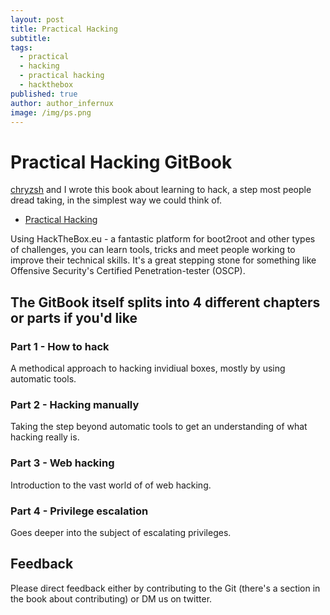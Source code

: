 ```yaml
---
layout: post
title: Practical Hacking
subtitle: 
tags:
  - practical
  - hacking
  - practical hacking
  - hackthebox
published: true
author: author_infernux
image: /img/ps.png
---
```


# Practical Hacking GitBook

[chryzsh](https://twitter.com/chryzsh "This is really cool") and I wrote this book about learning to hack, a step most people dread taking, in the simplest way we could think of.

* [Practical Hacking](https://hunter2.gitbook.io/practical-hacking/ "This is really cool")

Using HackTheBox.eu - a fantastic platform for boot2root and other types of challenges, you can learn tools, tricks and meet people working to improve their technical skills. It's a great stepping stone for something like Offensive Security's Certified Penetration-tester (OSCP).

## The GitBook itself splits into 4 different chapters or parts if you'd like

### Part 1 - How to hack

A methodical approach to hacking invidiual boxes, mostly by using automatic tools.

### Part 2 - Hacking manually

Taking the step beyond automatic tools to get an understanding of what hacking really is.

### Part 3 - Web hacking

Introduction to the vast world of of web hacking.

### Part 4 - Privilege escalation

Goes deeper into the subject of escalating privileges.

## Feedback

Please direct feedback either by contributing to the Git (there's a section in the book about contributing) or DM us on twitter.